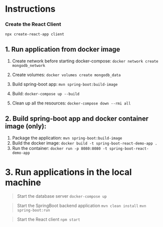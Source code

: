 # Instructions


### Create the React Client

`npx create-react-app client` 


## 1. Run application from docker image

1. Create network before starting docker-compose:
`docker network create mongodb_network`

2. Create volumes:
`docker volumes create mongodb_data`

3. Build spring-boot app: 
`mvn spring-boot:build-image`

4. Build:
`docker-compose up --build`

5. Clean up all the resources:
`docker-compose down --rmi all`

## 2. Build spring-boot app and docker container image (only):
1. Package the application: `mvn spring-boot:build-image`
2. Build the docker image: `docker build -t spring-boot-react-demo-app .`
3. Run the container: `docker run -p 8080:8080 -t spring-boot-react-demo-app`


# 3. Run applications in the local machine

> Start the database server
`docker-compose up`

> Start the SpringBoot backend application
`mvn clean install`
`mvn spring-boot:run`

> Start the React client
`npm start`
